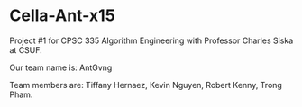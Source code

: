 # Cella-Ant-x15
Project #1 for CPSC 335 Algorithm Engineering with Professor Charles Siska at CSUF.  

Our team name is: AntGvng

Team members are:
    Tiffany Hernaez,
    Kevin Nguyen,
    Robert Kenny,
    Trong Pham.
    
